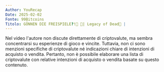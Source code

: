 ```yaml
---
Author: YouRecap
Date: 2025-02-02
Fonte: 99Bitcoins
Titolo: GÖNNEN DIE FREISPIELE?!🤑 🎰| Legacy of Dead🏦 |
---
```


Nel video l'autore non discute direttamente di criptovalute, ma sembra concentrarsi su esperienze di gioco e vincite. Tuttavia, non ci sono menzioni specifiche di criptovalute né indicazioni chiare di intenzioni di acquisto o vendita. Pertanto, non è possibile elaborare una lista di criptovalute con relative intenzioni di acquisto o vendita basate su questo contenuto.

